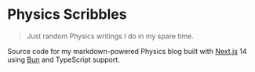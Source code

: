 # Physics Scribbles

> Just random Physics writings I do in my spare time.

Source code for my markdown-powered Physics blog built with [Next.js](https://nextjs.org) 14 using [Bun](https://bun.sh) and TypeScript support.